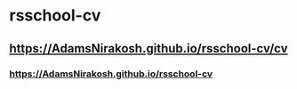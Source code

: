 # rsschool-cv
## https://AdamsNirakosh.github.io/rsschool-cv/cv
### https://AdamsNirakosh.github.io/rsschool-cv
